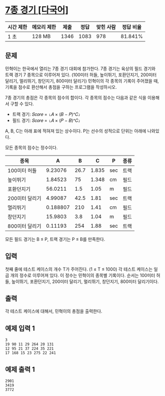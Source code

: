 # [7종 경기 [다국어]](https://www.acmicpc.net/problem/8932)

| 시간 제한 | 메모리 제한 | 제출 | 정답 | 맞힌 사람 | 정답 비율 |
| --- | --- | --- | --- | --- | --- |
| 1 초 | 128 MB | 1346 | 1083 | 978 | 81.841% |

## 문제

민혁이는 한국에서 열리는 7종 경기 대회에 참가한다. 7종 경기는 육상의 필드 경기와 트랙 경기 7 종목으로 이루어져 있다. (100미터 허들, 높이뛰기, 포환던지기, 200미터 달리기, 멀리뛰기, 창던지기, 800미터 달리기) 민혁이의 각 종목의 기록이 주어졌을 때, 기록을 점수로 환산해서 총점을 구하는 프로그램을 작성하시오.

7종 경기의 총점은 각 종목의 점수의 합이다. 각 종목의 점수는 다음과 같은 식을 이용해서 구할 수 있다.

- 트랙 경기: 𝑆𝑐𝑜𝑟𝑒 = ⌊𝐴 × (𝐵 − 𝑃)^𝐶⌋
- 필드 경기: 𝑆𝑐𝑜𝑟𝑒 = ⌊𝐴 × (𝑃 − 𝐵)^𝐶⌋

A, B, C는 아래 표에 적혀져 있는 상수이다. P는 선수의 성적으로 단위는 아래에 나와있다.

모든 종목의 점수는 정수이다.

| 종목 | A | B | C | P | 종류 |
| --- | --- | --- | --- | --- | --- |
| 100미터 허들 | 9.23076 | 26.7 | 1.835 | sec | 트랙 |
| 높이뛰기 | 1.84523 | 75 | 1.348 | cm | 필드 |
| 포환던지기 | 56.0211 | 1.5 | 1.05 | m | 필드 |
| 200미터 달리기 | 4.99087 | 42.5 | 1.81 | sec | 트랙 |
| 멀리뛰기 | 0.188807 | 210 | 1.41 | cm | 필드 |
| 창던지기 | 15.9803 | 3.8 | 1.04 | m | 필드 |
| 800미터 달리기 | 0.11193 | 254 | 1.88 | sec | 트랙 |

모든 필드 경기는 B ≤ P, 트랙 경기는 P ≤ B를 만족한다.

## 입력

첫째 줄에 테스트 케이스의 개수 T가 주어진다. (1 ≤ T ≤ 1000) 각 테스트 케이스는 일곱 개의 정수로 이루어져 있다. 이 정수는 민혁이의 종목별 기록이다. 순서는 100미터 허들, 높이뛰기, 포환던지기, 200미터 달리기, 멀리뛰기, 창던지기, 800미터 달리기이다.

## 출력

각 테스트 케이스에 대해서, 민혁이의 총점을 출력한다.

## 예제 입력 1

```
3
19 90 11 29 264 20 131
12 95 21 37 224 35 221
17 168 15 23 275 22 241

```

## 예제 출력 1

```
2901
3419
3772
```
